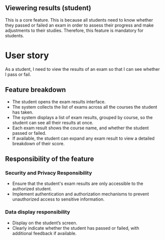 ## Viewering results (student)  
This is a core feature. This is because all students need to know whether they passed or failed an exam in order to assess their progress and make adjustments to their studies. Therefore, this feature is mandatory for students.

# User story
As a student, I need to view the results of an exam so that I can see whether I pass or fail.

## Feature breakdown
- The student opens the exam results interface.
- The system collects the list of exams across all the courses the student has taken.
- The system displays a list of exam results, grouped by course, so the student can see all their results at once.
- Each exam result shows the course name, and whether the student passed or failed.
- If available, the student can expand any exam result to view a detailed breakdown of their score.


## Responsibility of the feature  
### Security and Privacy Responsibility
- Ensure that the student's exam results are only accessible to the authorized student.
- Implement authentication and authorization mechanisms to prevent unauthorized access to sensitive information.

### Data display responsibility  
- Display on the student’s screen.
- Clearly indicate whether the student has passed or failed, with additional feedback if available.
